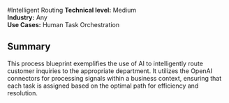 #Intelligent Routing
**Technical level:** Medium 
<br>
**Industry:** Any 
<br>
**Use Cases:** Human Task Orchestration 

## Summary

This process blueprint exemplifies the use of AI to intelligently route customer inquiries to the appropriate department. It utilizes the OpenAI connectors for processing signals within a business context, ensuring that each task is assigned based on the optimal path for efficiency and resolution.